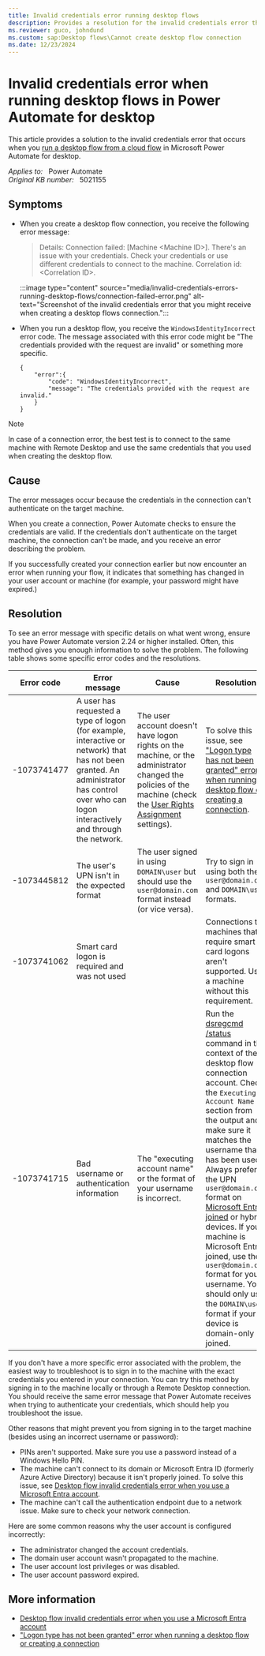 ```yaml
---
title: Invalid credentials error running desktop flows
description: Provides a resolution for the invalid credentials error that might occur when you run a desktop flow in Power Automate.
ms.reviewer: guco, johndund
ms.custom: sap:Desktop flows\Cannot create desktop flow connection
ms.date: 12/23/2024
---
```

# Invalid credentials error when running desktop flows in Power Automate for desktop

This article provides a solution to the invalid credentials error that occurs when you [run a desktop flow from a cloud flow](/power-automate/desktop-flows/trigger-desktop-flows#trigger-a-desktop-flow-from-a-cloud-flow) in Microsoft Power Automate for desktop.

_Applies to:_ &nbsp; Power Automate  
_Original KB number:_ &nbsp; 5021155

## Symptoms

- When you create a desktop flow connection, you receive the following error message:

  > Details: Connection failed: [Machine \<Machine ID>]. There's an issue with your credentials. Check your credentials or use different credentials to connect to the machine. Correlation id: \<Correlation ID>.

  :::image type="content" source="media/invalid-credentials-errors-running-desktop-flows/connection-failed-error.png" alt-text="Screenshot of the invalid credentials error that you might receive when creating a desktop flows connection.":::
- When you run a desktop flow, you receive the `WindowsIdentityIncorrect` error code. The message associated with this error code might be "The credentials provided with the request are invalid" or something more specific.

  ```jsonc
  {
      "error":{
          "code": "WindowsIdentityIncorrect",
          "message": "The credentials provided with the request are invalid."
      }    
  }
  ```

> [!NOTE]
> In case of a connection error, the best test is to connect to the same machine with  Remote Desktop and use the same credentials that you used when creating the desktop flow.

## Cause

The error messages occur because the credentials in the connection can't authenticate on the target machine.

When you create a connection, Power Automate checks to ensure the credentials are valid. If the credentials don't authenticate on the target machine, the connection can't be made, and you receive an error describing the problem.

If you successfully created your connection earlier but now encounter an error when running your flow, it indicates that something has changed in your user account or machine (for example, your password might have expired.)

## Resolution

To see an error message with specific details on what went wrong, ensure you have Power Automate version 2.24 or higher installed. Often, this method gives you enough information to solve the problem. The following table shows some specific error codes and the resolutions.

|Error code|Error message|Cause|Resolution|
|---|---|---|---|
|-1073741477|A user has requested a type of logon (for example, interactive or network) that has not been granted. An administrator has control over who can logon interactively and through the network.|The user account doesn't have logon rights on the machine, or the administrator changed the policies of the machine (check the [User Rights Assignment](/previous-versions/windows/it-pro/windows-10/security/threat-protection/security-policy-settings/user-rights-assignment) settings).|To solve this issue, see ["Logon type has not been granted" error when running a desktop flow or creating a connection](logon-type-has-not-been-granted.md).|
|-1073445812|The user's UPN isn't in the expected format|The user signed in using `DOMAIN\user` but should use the `user@domain.com` format instead (or vice versa).|Try to sign in using both the `user@domain.com` and `DOMAIN\user` formats.|
|-1073741062|Smart card logon is required and was not used| |Connections to machines that require smart card logons aren't supported. Use a machine without this requirement.|
|-1073741715|Bad username or authentication information| The "executing account name" or the format of your username is incorrect. |Run the [dsregcmd /status](/entra/identity/devices/troubleshoot-device-dsregcmd) command in the context of the desktop flow connection account. Check the `Executing Account Name` section from the output and make sure it matches the username that has been used. Always prefer the UPN  `user@domain.com` format on [Microsoft Entra joined](/entra/identity/devices/concept-directory-join) or hybrid devices. If your machine is Microsoft Entra joined, use the `user@domain.com` format for your username. You should only use the `DOMAIN\user` format if your device is domain-only joined.|

If you don't have a more specific error associated with the problem, the easiest way to troubleshoot is to sign in to the machine with the exact credentials you entered in your connection. You can try this method by signing in to the machine locally or through a Remote Desktop connection. You should receive the same error message that Power Automate receives when trying to authenticate your credentials, which should help you troubleshoot the issue.

Other reasons that might prevent you from signing in to the target machine (besides using an incorrect username or password):

- PINs aren't supported. Make sure you use a password instead of a Windows Hello PIN.
- The machine can't connect to its domain or Microsoft Entra ID (formerly Azure Active Directory) because it isn't properly joined. To solve this issue, see [Desktop flow invalid credentials error when you use a Microsoft Entra account](~/power-platform/power-automate/authentication-or-sign-in/troubleshoot-ui-flow-invalid-credentials-error-using-aad-account.md).
- The machine can't call the authentication endpoint due to a network issue. Make sure to check your network connection.

Here are some common reasons why the user account is configured incorrectly:

- The administrator changed the account credentials.
- The domain user account wasn't propagated to the machine.
- The user account lost privileges or was disabled.
- The user account password expired.

## More information

- [Desktop flow invalid credentials error when you use a Microsoft Entra account](troubleshoot-ui-flow-invalid-credentials-error-using-aad-account.md)
- ["Logon type has not been granted" error when running a desktop flow or creating a connection](logon-type-has-not-been-granted.md)

